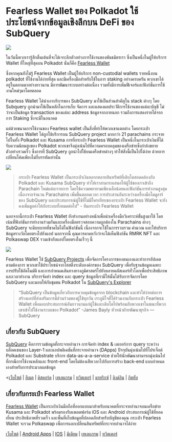 # Fearless Wallet ของ Polkadot ใช้ประโยชน์จากข้อมูลเชิงลึกบน DeFi ของ SubQuery

![](https://miro.medium.com/max/1400/1*HcPJ-5hy6WZrLhkuL6P2BA.png)

ในวันนี้พวกเรารู้สึกตื่นเต้นที่จะได้เจาะลึกตัวอย่างการใช้งานของพันธมิตรเรา ซึ่งเป็นหนึ่งในผู้ให้บริการ Wallet ที่ใหญ่ที่สุดบน Polkadot นั่นก็คือ [Fearless Wallet](https://fearlesswallet.io/)

ซึ่งหากคุณยังไม่รู้ Fearless Wallet เป็นผู้ให้บริการ non-custodial wallets รายหนึ่งบน polkadot ที่ใช้งานได้ง่ายที่สุด และมีเครื่องมือสำหรับใช้ในการ staking อย่างครบครัน พวกเขาได้อยู่ในตลาดมาอย่างยาวนาน มีการพัฒนาระบบอย่างต่อเนื่อง รวมทั้งมีการเพิ่มฟีเจอร์และฟังก์ชั่นการใช้งานใหม่ๆมาโดยตลอด

Fearless Wallet ได้นำเอาบริการของ SubQuery มาใช้เป็นส่วนสำคัญใน stack ต่างๆ โดย Subquery ถูกนำมาใช้เป็นหลักในการเก็บ จัดการ และแสดงผลประวัติการใช้งานของแต่ละบัญชี ไม่ว่าจะเป็นข้อมูล transaction ของแต่ละ address ข้อมูลจากภายนอก รวมถึงการแสดงรายได้จากการ Staking ซึ่งจะมีในอนาคต

แต่ด้วยขนาดการใช้งานของ Fearless wallet เป็นสิ่งที่ทำให้พวกเขาแตกต่าง โดยกระเป๋า Fearless Wallet ได้ถูกใช้บริการบน SubQuery project มากกว่า 21 parachains กระจายไปในทั้ง Polkadot และ Kusama การที่กระเป๋า Fearless Wallet เป็นหนึ่งในกระเป๋าเงินที่ได้รับความนิยมสูงของ Polkadot พวกเขาจึงมุ่งเน้นไปที่ความครอบคลุมของเครือข่ายซึ่งกำล้งขยายตัวอย่างรวดเร็ว ซึ่งการที่ SubQuery ถูกนำไปใช้บนเครือข่ายต่างๆ ทำให้สิ่งนี้เป็นไปได้ง่าย ด้วยการเปลี่ยนโค้ดเพียงไม่กี่บรรทัดเท่านั้น

![](https://miro.medium.com/max/1400/1*5D3J7-_HC2tAP05oOlV5yw.png)

> กระเป๋า Fearless Wallet เป็นกระเป๋าเงินหลากหลายสินทรัพย์ที่เติบโตสอดคล้องกับ Polkadot และ Kusama SubQuery ทำให้เราสามารถเสนอให้ผู้ใช้ของเราเข้าถึง Parachain ใหม่แต่ละรายการ โดยใช้ความพยายามเพียงเล็กน้อยและฟังก์ชันการทำงานสูงสุด เนื่องจากจำนวน Parachains เพิ่มขึ้นตลอดเวลา การประสานกันระหว่างเครื่องมือโมดูลาร์ของ SubQuery และประสบการณ์ผู้ใช้ที่ไม่มีใครเทียบของกระเป๋า Fearless Wallet จะยังคงเพิ่มมูลค่าให้กับระบบทั้งหมดต่อไป” - ทีมกระเป๋า Fearless Wallet

นอกจากนี้กระเป๋า Fearless Wallet ยังทำงานอย่างหนักเพื่อนำเครื่องมือวิเคราะห์ขั้นสูงมาใช้ โดยเน้นที่ฟังก์ชันการทำงานร่วมกันและเครื่องมือตรวจสอบความถูกต้องใน Parachains ต่างๆ SubQuery จะมีบทบาทที่ขาดไม่ได้ในฟังก์ชันนี้ เนื่องจากจะใช้ในการรวบรวม คำนวณ และให้บริการข้อมูลรางวัลโดยตรงไปยังแอป นอกจากนี้ คุณควรคาดหวังว่าจะได้เห็นฟังก์ชัน RMRK NFT และ Polkaswap DEX รวมเข้ากับแอปโดยตรงในเร็วๆ นี้

![](https://miro.medium.com/max/1400/1*3X7m4-m0NJ3xQ44UKZB7tw.png)

Fearless Wallet ใช้ [SubQuery Projects](https://project.subquery.network/) เพื่อจัดการโครงการของตนเองและทำการอัปเดตตามต้องการ พวกเขาใช้ประโยชน์จากโฮสติ้งระดับองค์กรของ SubQuery เพื่อรับฐานข้อมูลเฉพาะ การปรับใช้อัตโนมัติ และการกำหนดเส้นทางทางภูมิศาสตร์ไปยังหลายคลัสเตอร์ทั่วโลกเพื่อประสิทธิภาพและเวลาทำงาน บริการจัดทำ index และ query ข้อมูลที่เรามีให้นั้นได้รับการจัดการโดย SubQuery และมอบให้กับชุมชน Polkadot ใน [SubQuery's Explorer](https://explorer.subquery.network/)

> “SubQuery เป็นข้อมูลเกี่ยวกับการควบคุมข้อมูลจาก blockchain และทำให้ง่ายต่อการสร้างแอปที่ส่งเสริมการมีส่วนร่วมของผู้ใช้ทุกวัน เราภูมิใจที่ได้ร่วมงานกับกระเป๋า Fearless Wallet เพื่อมอบประสบการณ์อันยาวนานแก่ผู้ใช้และเติบโตไปพร้อมกับพวกเขาในขณะที่พวกเขาเข้าไปใช้งานระบบของ Polkadot” -James Bayly หัวหน้าฝ่ายพัฒนาธุรกิจ — SubQuery

## เกี่ยวกับ SubQuery

[SubQuery](https://subquery.network/) คือการรวมข้อมูลที่กระจายอำนาจ การจัดทำ index & เลเยอร์การ query ระหว่างบล็อคเชนของ Layer-1 และแอปพลิเคชันที่กระจายอำนาจ (DApps) ปัจจุบันมุ่งเน้นไปที่โปรเจ็กต์ Polkadot และ Substrate บริการ data-as-a-a-service ช่วยให้นักพัฒนาสามารถมุ่งเน้นไปที่กรณีการใช้งานหลักและ front-end โดยไม่ต้องเสียเวลาไปกับการสร้าง back-end แบบกำหนดเองสำหรับการประมวลผลข้อมูล

<[เว็บไซต์](https://subquery.network/) | [อีเมล](hello@subquery.network) | [ดิสคอร์ด](https://discord.com/invite/78zg8aBSMG) | [เทเลแกรม](https://t.me/subquerynetwork) | [ทวิตเตอร์](https://twitter.com/subquerynetwork) | [มาทริกซ์](https://matrix.to/#/#subquery:matrix.org) | [ลิงด์อิน](https://www.linkedin.com/company/subquery) | [กิตฮับ](https://www.youtube.com/channel/UCi1a6NUUjegcLHDFLr7CqLw)

## เกี่ยวกับกระเป๋า Fearless Wallet

[Fearless Wallet](https://fearlesswallet.io/) เป็นกระเป๋าเงินมือถือที่ออกแบบมาสำหรับอนาคตที่กระจายอำนาจบนเครือข่าย Kusama และ Polkadot พร้อมรองรับแพลตฟอร์ม iOS และ Android ประสบการณ์ผู้ใช้ที่ยอดเยี่ยม ประสิทธิภาพที่รวดเร็ว และพื้นที่เก็บข้อมูลที่ปลอดภัยสำหรับบัญชีของคุณ กระเป๋า Fearless Wallet จะรวม Polkaswap เพื่อการแลกเปลี่ยนสินทรัพย์ที่กระจายอำนาจได้ง่าย

[เว็บไซต์](https://fearlesswallet.io/) | [Android Apps](https://play.google.com/store/apps/details?id=jp.co.soramitsu.fearless) | [IOS](https://apps.apple.com/us/app/fearless-wallet/id1537251089) | [มีเดียม](https://medium.com/fearlesswallet/) | [เทเลเเกรม](https://t.me/fearlesswallet) | [ทวิตเตอร์](https://twitter.com/FearlessWallet)
